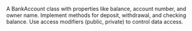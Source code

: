 A BankAccount class with properties like balance, account number, and owner name. Implement methods for deposit, withdrawal, and checking balance. Use access modifiers (public, private) to control data access.
